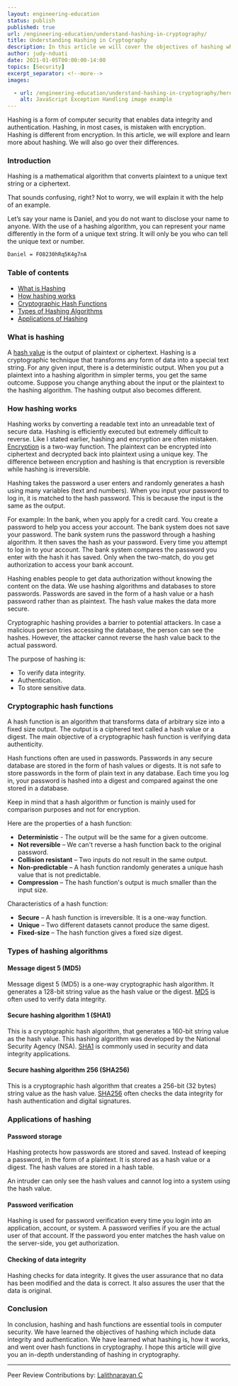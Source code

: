 ```yaml
---
layout: engineering-education
status: publish
published: true
url: /engineering-education/understand-hashing-in-cryptography/
title: Understanding Hashing in Cryptography
description: In this article we will cover the objectives of hashing which include data integrity and authentication. We have learned what hashing is, how it works, and went over hash functions in cryptography.
author: judy-nduati
date: 2021-01-05T00:00:00-14:00
topics: [Security]
excerpt_separator: <!--more-->
images:

  - url: /engineering-education/understand-hashing-in-cryptography/hero.jpg
    alt: JavaScript Exception Handling image example
---
```

Hashing is a form of computer security that enables data integrity and authentication. Hashing, in most cases, is mistaken with encryption. Hashing is different from encryption. In this article, we will explore and learn more about hashing. We will also go over their differences.
<!--more-->
### Introduction
Hashing is a mathematical algorithm that converts plaintext to a unique text string or a ciphertext. 

That sounds confusing, right? Not to worry, we will explain it with the help of an example. 

Let’s say your name is Daniel, and you do not want to disclose your name to anyone. With the use of a hashing algorithm, you can represent your name differently in the form of a unique text string. It will only be you who can tell the unique text or number.

```txt
Daniel = FO8230hRq5K4g7nA
```

### Table of contents
- [What is Hashing](#what-is-hashing)
- [How hashing works](#how-hashing-works)
- [Cryptographic Hash Functions](#cryptographic-hash-functions)
- [Types of Hashing Algorithms](#types-of-hashing-algorithms)
- [Applications of Hashing](#applications-of-hashing)

### What is hashing
A [hash value](https://en.wikipedia.org/wiki/Hash_function) is the output of plaintext or ciphertext. Hashing is a cryptographic technique that transforms any form of data into a special text string. For any given input, there is a deterministic output. When you put a plaintext into a hashing algorithm in simpler terms, you get the same outcome. Suppose you change anything about the input or the plaintext to the hashing algorithm. The hashing output also becomes different.

### How hashing works
Hashing works by converting a readable text into an unreadable text of secure data. Hashing is efficiently executed but extremely difficult to reverse. Like I stated earlier, hashing and encryption are often mistaken. [Encryption](https://en.wikipedia.org/wiki/Encryption) is a two-way function. The plaintext can be encrypted into ciphertext and decrypted back into plaintext using a unique key. The difference between encryption and hashing is that encryption is reversible while hashing is irreversible.

Hashing takes the password a user enters and randomly generates a hash using many variables (text and numbers). When you input your password to log in, it is matched to the hash password. This is because the input is the same as the output.

For example:
In the bank, when you apply for a credit card. You create a password to help you access your account. The bank system does not save your password. The bank system runs the password through a hashing algorithm. It then saves the hash as your password. Every time you attempt to log in to your account. The bank system compares the password you enter with the hash it has saved. Only when the two-match, do you get authorization to access your bank account.

Hashing enables people to get data authorization without knowing the content on the data. We use hashing algorithms and databases to store passwords. Passwords are saved in the form of a hash value or a hash password rather than as plaintext. The hash value makes the data more secure. 

Cryptographic hashing provides a barrier to potential attackers. In case a malicious person tries accessing the database, the person can see the hashes. However, the attacker cannot reverse the hash value back to the actual password.

The purpose of hashing is:
- To verify data integrity.
- Authentication.
- To store sensitive data.

### Cryptographic hash functions
A hash function is an algorithm that transforms data of arbitrary size into a fixed size output. The output is a ciphered text called a hash value or a digest. The main objective of a cryptographic hash function is verifying data authenticity.

Hash functions often are used in passwords. Passwords in any secure database are stored in the form of hash values or digests. It is not safe to store passwords in the form of plain text in any database. Each time you log in, your password is hashed into a digest and compared against the one stored in a database.

Keep in mind that a hash algorithm or function is mainly used for comparison purposes and not for encryption.

Here are the properties of a hash function:
- **Deterministic** - The output will be the same for a given outcome.
- **Not reversible** – We can't reverse a hash function back to the original password.
- **Collision resistant** – Two inputs do not result in the same output.
- **Non-predictable** – A hash function randomly generates a unique hash value that is not predictable.
- **Compression** – The hash function's output is much smaller than the input size.

Characteristics of a hash function:
- **Secure** – A hash function is irreversible. It is a one-way function.
- **Unique** – Two different datasets cannot produce the same digest.
- **Fixed-size** – The hash function gives a fixed size digest.

### Types of hashing algorithms
#### Message digest 5 (MD5)
Message digest 5 (MD5) is a one-way cryptographic hash algorithm. It generates a 128-bit string value as the hash value or the digest. [MD5](https://www.md5hashgenerator.com/) is often used to verify data integrity.

#### Secure hashing algorithm 1 (SHA1)
This is a cryptographic hash algorithm, that generates a 160-bit string value as the hash value. This hashing algorithm was developed by the National Security Agency (NSA). [SHA1](https://en.wikipedia.org/wiki/SHA-1#:~:text=In%20cryptography%2C%20SHA-1%20) is commonly used in security and data integrity applications.

#### Secure hashing algorithm 256 (SHA256)
This is a cryptographic hash algorithm that creates a 256-bit (32 bytes) string value as the hash value. [SHA256](https://www.movable-type.co.uk/scripts/sha256.html) often checks the data integrity for hash authentication and digital signatures.

### Applications of hashing
#### Password storage
Hashing protects how passwords are stored and saved. Instead of keeping a password, in the form of a plaintext. It is stored as a hash value or a digest. The hash values are stored in a hash table.

An intruder can only see the hash values and cannot log into a system using the hash value.

#### Password verification
Hashing is used for password verification every time you login into an application, account, or system. A password verifies if you are the actual user of that account. If the password you enter matches the hash value on the server-side, you get authorization.

#### Checking of data integrity
Hashing checks for data integrity. It gives the user assurance that no data has been modified and the data is correct. It also assures the user that the data is original.

### Conclusion
In conclusion, hashing and hash functions are essential tools in computer security. We have learned the objectives of hashing which include data integrity and authentication. We have learned what hashing is, how it works, and went over hash functions in cryptography. I hope this article will give you an in-depth understanding of hashing in cryptography.

---
Peer Review Contributions by: [Lalithnarayan C](/engineering-education/authors/lalithnarayan-c/)
